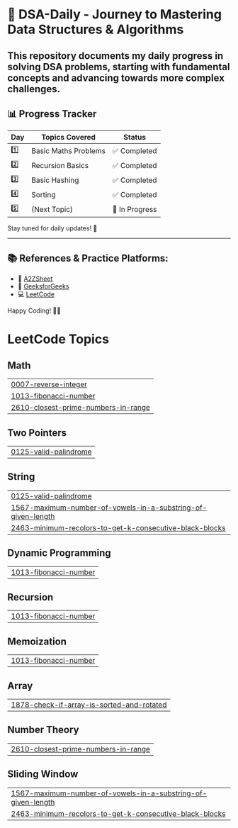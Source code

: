 # 🚀 DSA-Daily - Journey to Mastering Data Structures & Algorithms  

This repository documents my **daily progress** in solving **DSA problems**, starting with fundamental concepts and advancing towards more complex challenges.  
---

## 📊 **Progress Tracker**  
| Day  | Topics Covered | Status |
|------|---------------|--------|
| 1️⃣  | Basic Maths Problems | ✅ Completed |
| 2️⃣  | Recursion Basics | ✅ Completed |
| 3️⃣  | Basic Hashing | ✅ Completed |
| 4️⃣  | Sorting | ✅ Completed |
| 5️⃣  | (Next Topic) | 🔄 In Progress |

Stay tuned for daily updates! 🚀  

---

## 📚 **References & Practice Platforms:**  
- 🎥 [A2ZSheet](https://takeuforward.org/strivers-a2z-dsa-course/strivers-a2z-dsa-course-sheet-2/)  
- 📖 [GeeksforGeeks](https://www.geeksforgeeks.org/)  
- 💻 [LeetCode](https://leetcode.com/)  

Happy Coding! 🎯✨  

<!---LeetCode Topics Start-->
# LeetCode Topics
## Math
|  |
| ------- |
| [0007-reverse-integer](https://github.com/gunjanghate/DSA-Daily/tree/master/0007-reverse-integer) |
| [1013-fibonacci-number](https://github.com/gunjanghate/DSA-Daily/tree/master/1013-fibonacci-number) |
| [2610-closest-prime-numbers-in-range](https://github.com/gunjanghate/DSA-Daily/tree/master/2610-closest-prime-numbers-in-range) |
## Two Pointers
|  |
| ------- |
| [0125-valid-palindrome](https://github.com/gunjanghate/DSA-Daily/tree/master/0125-valid-palindrome) |
## String
|  |
| ------- |
| [0125-valid-palindrome](https://github.com/gunjanghate/DSA-Daily/tree/master/0125-valid-palindrome) |
| [1567-maximum-number-of-vowels-in-a-substring-of-given-length](https://github.com/gunjanghate/DSA-Daily/tree/master/1567-maximum-number-of-vowels-in-a-substring-of-given-length) |
| [2463-minimum-recolors-to-get-k-consecutive-black-blocks](https://github.com/gunjanghate/DSA-Daily/tree/master/2463-minimum-recolors-to-get-k-consecutive-black-blocks) |
## Dynamic Programming
|  |
| ------- |
| [1013-fibonacci-number](https://github.com/gunjanghate/DSA-Daily/tree/master/1013-fibonacci-number) |
## Recursion
|  |
| ------- |
| [1013-fibonacci-number](https://github.com/gunjanghate/DSA-Daily/tree/master/1013-fibonacci-number) |
## Memoization
|  |
| ------- |
| [1013-fibonacci-number](https://github.com/gunjanghate/DSA-Daily/tree/master/1013-fibonacci-number) |
## Array
|  |
| ------- |
| [1878-check-if-array-is-sorted-and-rotated](https://github.com/gunjanghate/DSA-Daily/tree/master/1878-check-if-array-is-sorted-and-rotated) |
## Number Theory
|  |
| ------- |
| [2610-closest-prime-numbers-in-range](https://github.com/gunjanghate/DSA-Daily/tree/master/2610-closest-prime-numbers-in-range) |
## Sliding Window
|  |
| ------- |
| [1567-maximum-number-of-vowels-in-a-substring-of-given-length](https://github.com/gunjanghate/DSA-Daily/tree/master/1567-maximum-number-of-vowels-in-a-substring-of-given-length) |
| [2463-minimum-recolors-to-get-k-consecutive-black-blocks](https://github.com/gunjanghate/DSA-Daily/tree/master/2463-minimum-recolors-to-get-k-consecutive-black-blocks) |
<!---LeetCode Topics End-->
